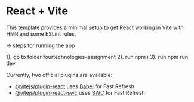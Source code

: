 # React + Vite

This template provides a minimal setup to get React working in Vite with HMR and some ESLint rules.

-> steps for running the app

1). go to folder fourtechnologies-assignment
2). run npm i
3). run npm run dev

Currently, two official plugins are available:

- [@vitejs/plugin-react](https://github.com/vitejs/vite-plugin-react/blob/main/packages/plugin-react/README.md) uses [Babel](https://babeljs.io/) for Fast Refresh
- [@vitejs/plugin-react-swc](https://github.com/vitejs/vite-plugin-react-swc) uses [SWC](https://swc.rs/) for Fast Refresh
